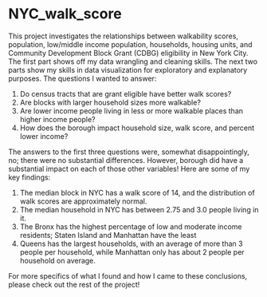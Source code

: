 # NYC_walk_score
This project investigates the relationships between walkability scores, population, low/middle income population, households, housing units, and Community Development Block Grant (CDBG) eligibility in New York City. The first part shows off my data wrangling and cleaning skills. The next two parts show my skills in data visualization for exploratory and explanatory purposes. 
The questions I wanted to answer: 
1. Do census tracts that are grant eligible have better walk scores?
2. Are blocks with larger household sizes more walkable?
3. Are lower income people living in less or more walkable places than higher income people?
4. How does the borough impact household size, walk score, and percent lower income?

The answers to the first three questions were, somewhat disappointingly, no; there were no substantial differences. However, borough did have a substantial impact on each of those other variables! Here are some of my key findings:
1. The median block in NYC has a walk score of 14, and the distribution of walk scores are approximately normal.
2. The median household in NYC has between 2.75 and 3.0 people living in it.
3. The Bronx has the highest percentage of low and moderate income residents; Staten Island and Manhattan have the least
4. Queens has the largest households, with an average of more than 3 people per household, while Manhattan only has about 2 people per household on average.

For more specifics of what I found and how I came to these conclusions, please check out the rest of the project! 

